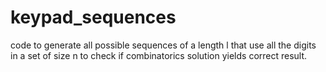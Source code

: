 # keypad_sequences
code to generate all possible sequences of a length l that use all the digits in a set of size n to check if combinatorics solution yields correct result.
